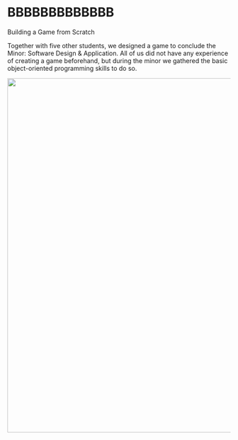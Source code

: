 # BBBBBBBBBBBBB
Building a Game from Scratch 

Together with five other students, we designed a game to conclude the Minor: Software Design & Application. All of us did not have any experience of creating a game beforehand, but during the minor we gathered the basic object-oriented programming skills to do so.

<img align="center" src="Images/Game.png" width="800">

 <!---
Time-lapse of development of the game: 
!<img src="Images/GameTimeLapse.mp4" width="800">
-->
